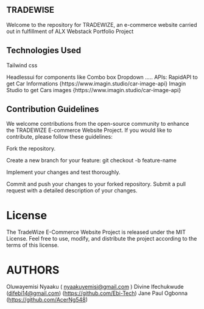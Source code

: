## TRADEWISE 
Welcome to the repository for TRADEWIZE, an e-commerce website carried out in fulfillment of ALX Webstack Portfolio Project


## Technologies Used
<p/>Tailwind css 
<p/>Headlessui for components like Combo box Dropdown .....
APIs: RapidAPI to get Car Informations  {https://www.imagin.studio/car-image-api}
      Imagin Studio to get Cars images  {https://www.imagin.studio/car-image-api}

## Contribution Guidelines
We welcome contributions from the open-source community to enhance the TRADEWIZE E-commerce Website Project. If you would like to contribute, please follow these guidelines:

Fork the repository.
<p/>Create a new branch for your feature: git checkout -b feature-name
<p/>Implement your changes and test thoroughly.
<p/>Commit and push your changes to your forked repository.
Submit a pull request with a detailed description of your changes.

# License
The TradeWize E-Commerce Website Project is released under the MIT License. Feel free to use, modify, and distribute the project according to the terms of this license.

# AUTHORS
Oluwayemisi Nyaaku ( nyaakuyemisi@gmail.com )
Divine Ifechukwude (difebi14@gmail.com) (https://github.com/Ebi-Tech)
Jane 
Paul Ogbonna (https://github.com/AcerNg548)

